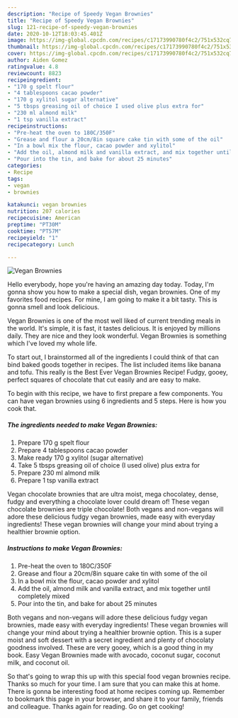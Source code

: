 ```yaml
---
description: "Recipe of Speedy Vegan Brownies"
title: "Recipe of Speedy Vegan Brownies"
slug: 121-recipe-of-speedy-vegan-brownies
date: 2020-10-12T18:03:45.401Z
image: https://img-global.cpcdn.com/recipes/c17173990780f4c2/751x532cq70/vegan-brownies-recipe-main-photo.jpg
thumbnail: https://img-global.cpcdn.com/recipes/c17173990780f4c2/751x532cq70/vegan-brownies-recipe-main-photo.jpg
cover: https://img-global.cpcdn.com/recipes/c17173990780f4c2/751x532cq70/vegan-brownies-recipe-main-photo.jpg
author: Aiden Gomez
ratingvalue: 4.8
reviewcount: 8823
recipeingredient:
- "170 g spelt flour"
- "4 tablespoons cacao powder"
- "170 g xylitol sugar alternative"
- "5 tbsps greasing oil of choice I used olive plus extra for"
- "230 ml almond milk"
- "1 tsp vanilla extract"
recipeinstructions:
- "Pre-heat the oven to 180C/350F"
- "Grease and flour a 20cm/8in square cake tin with some of the oil"
- "In a bowl mix the flour, cacao powder and xylitol"
- "Add the oil, almond milk and vanilla extract, and mix together until completely mixed"
- "Pour into the tin, and bake for about 25 minutes"
categories:
- Recipe
tags:
- vegan
- brownies

katakunci: vegan brownies 
nutrition: 207 calories
recipecuisine: American
preptime: "PT30M"
cooktime: "PT57M"
recipeyield: "1"
recipecategory: Lunch

---
```



![Vegan Brownies](https://img-global.cpcdn.com/recipes/c17173990780f4c2/751x532cq70/vegan-brownies-recipe-main-photo.jpg)

Hello everybody, hope you're having an amazing day today. Today, I'm gonna show you how to make a special dish, vegan brownies. One of my favorites food recipes. For mine, I am going to make it a bit tasty. This is gonna smell and look delicious.

Vegan Brownies is one of the most well liked of current trending meals in the world. It's simple, it is fast, it tastes delicious. It is enjoyed by millions daily. They are nice and they look wonderful. Vegan Brownies is something which I've loved my whole life.

To start out, I brainstormed all of the ingredients I could think of that can bind baked goods together in recipes. The list included items like banana and tofu. This really is the Best Ever Vegan Brownies Recipe! Fudgy, gooey, perfect squares of chocolate that cut easily and are easy to make.


To begin with this recipe, we have to first prepare a few components. You can have vegan brownies using 6 ingredients and 5 steps. Here is how you cook that.

<!--inarticleads1-->

##### The ingredients needed to make Vegan Brownies:

1. Prepare 170 g spelt flour
1. Prepare 4 tablespoons cacao powder
1. Make ready 170 g xylitol (sugar alternative)
1. Take 5 tbsps greasing oil of choice (I used olive) plus extra for
1. Prepare 230 ml almond milk
1. Prepare 1 tsp vanilla extract


Vegan chocolate brownies that are ultra moist, mega chocolatey, dense, fudgy and everything a chocolate lover could dream of! These vegan chocolate brownies are triple chocolate! Both vegans and non-vegans will adore these delicious fudgy vegan brownies, made easy with everyday ingredients! These vegan brownies will change your mind about trying a healthier brownie option. 

<!--inarticleads2-->

##### Instructions to make Vegan Brownies:

1. Pre-heat the oven to 180C/350F
1. Grease and flour a 20cm/8in square cake tin with some of the oil
1. In a bowl mix the flour, cacao powder and xylitol
1. Add the oil, almond milk and vanilla extract, and mix together until completely mixed
1. Pour into the tin, and bake for about 25 minutes


Both vegans and non-vegans will adore these delicious fudgy vegan brownies, made easy with everyday ingredients! These vegan brownies will change your mind about trying a healthier brownie option. This is a super moist and soft dessert with a secret ingredient and plenty of chocolaty goodness involved. These are very gooey, which is a good thing in my book. Easy Vegan Brownies made with avocado, coconut sugar, coconut milk, and coconut oil. 

So that's going to wrap this up with this special food vegan brownies recipe. Thanks so much for your time. I am sure that you can make this at home. There is gonna be interesting food at home recipes coming up. Remember to bookmark this page in your browser, and share it to your family, friends and colleague. Thanks again for reading. Go on get cooking!
